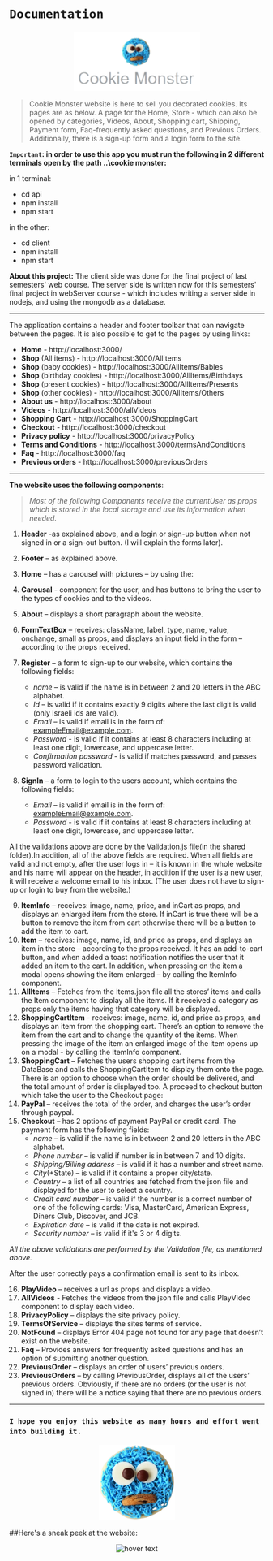 
# `Documentation`

<p align="center">
  <img src=client\src\assets\images\logo.png width="250" title="hover text">
</p>

>Cookie Monster website is here to sell you decorated cookies. Its pages are as below. A page for the Home, Store - which can also be opened by categories, Videos, About, Shopping cart, Shipping, Payment form, Faq-frequently asked questions, and Previous Orders. Additionally, there is a sign-up form and a login form to the site.

**`Important`: in order to use this app you must run the following in 2 different terminals open by the path ..\cookie monster:**

in 1 terminal:
* cd api
* npm install
* npm start

in the other:
* cd client
* npm install
* npm start 

**About this project:**
  The client side was done for the final project of last semesters' web course. The server side is written now for this semesters' final project in webServer course - which includes writing a server side in nodejs, and using the mongodb as a database.

-------------------------------------------
The application contains a header and footer toolbar that can navigate between the pages. It is also possible to get to the pages by using links:
* **Home** - http://localhost:3000/ 
* **Shop** (All items) - http://localhost:3000/AllItems 
* **Shop** (baby cookies) - http://localhost:3000/AllItems/Babies 
* **Shop** (birthday cookies) - http://localhost:3000/AllItems/Birthdays 
* **Shop** (present cookies) - http://localhost:3000/AllItems/Presents 
* **Shop** (other cookies) - http://localhost:3000/AllItems/Others 
* **About us** - http://localhost:3000/about 
* **Videos** - http://localhost:3000/allVideos 
* **Shopping Cart** - http://localhost:3000/ShoppingCart 
* **Checkout** - http://localhost:3000/checkout 
* **Privacy policy** - http://localhost:3000/privacyPolicy 
* **Terms and Conditions** - http://localhost:3000/termsAndConditions 
* **Faq** - http://localhost:3000/faq 
* **Previous orders** - http://localhost:3000/previousOrders 
----------------------------------------------
**The website uses the following components**:
> *Most of the following Components receive the currentUser as props which is stored in the local storage and use its information when needed.*

1. **Header** -as explained above, and a login or sign-up button when not signed in or a sign-out button. (I will explain the forms later).
2. **Footer** – as explained above.
3. **Home** – has a carousel with pictures – by using the:

3. **Carousal** - component for the user, and has buttons to bring the user to the types of cookies and to the videos.

4. **About** – displays a short paragraph about the website.

5. **FormTextBox** – receives: className, label, type, name, value, onchange, small as props, and displays an input field in the form – according to the props received.

6. **Register** – a form to sign-up to our website, which contains the following fields:
    - *name* – is valid if the name is in between 2 and 20 letters in the ABC alphabet.
    - *Id* – is valid if it contains exactly 9 digits where the last digit is valid (only Israeli ids are valid).
    - *Email* – is valid if email is in the form of: exampleEmail@example.com.
    - *Password* - is valid if it contains at least 8 characters including at least one digit, lowercase, and uppercase letter.
    - *Confirmation password* - is valid if matches password, and passes password validation.

7. **SignIn**  – a form to login to the users account, which contains the following fields:
    - *Email* – is valid if email is in the form of: exampleEmail@example.com.
    - *Password* - is valid if it contains at least 8 characters including at least one digit, lowercase, and uppercase letter.


All the validations above are done by the Validation.js file(in the shared folder).In addition, all of the above fields are required. When all fields are valid and not empty, after the user logs in – it is known in the whole website and his name will appear on the header, in addition if the user is a new user, it will receive a welcome email to his inbox. (The user does not have to sign-up or login to buy from the website.)

9. **ItemInfo** – receives:  image, name, price, and inCart as props, and displays an enlarged item from the store. If inCart is true there will be a button to remove the item from cart otherwise there will be a button to add the item to cart.
10. **Item** – receives: image, name, id, and price as props, and displays an item in the store – according to the props received. It has an add-to-cart button, and when added a toast notification notifies the user that it added an item to the cart. In addition, when pressing on the item a modal opens showing the item enlarged – by calling the ItemInfo component. 
11. **AllItems** – Fetches from the Items.json file all the stores’ items and calls the Item component to display all the items. If it received a category as props only the items having that category will be displayed.
12. **ShoppingCartItem** -  receives: image, name, id, and price as props, and displays an item from the shopping cart. There’s an option to remove the item from the cart and to change the quantity of the items. When pressing the image of the item an enlarged image of the item opens up on a modal  - by calling the ItemInfo component. 
13. **ShoppingCart** – Fetches the users shopping cart items from the DataBase and calls the ShoppingCartItem to display them onto the page.\
There is an option to choose when the order should be delivered, and the total amount of order is displayed too. A proceed to checkout button which take the user to the Checkout page:
14. **PayPal** – receives the total of the order, and charges the user’s order through paypal.
15. **Checkout** – has 2 options of payment PayPal or credit card. The payment form has the following fields:
    - *name* – is valid if the name is in between 2 and 20 letters in the ABC alphabet.
    - *Phone number* – is valid if number is in between 7 and 10 digits.
    - *Shipping/Billing address* – is valid if it has a number and street name.
    - *City*(+State) – is valid if it contains a proper city/state.
    - *Country* – a list of all countries are fetched from the json file and displayed for the user to select a country.
    - *Credit card number* – is valid if the number is a correct number of one of the following cards:
Visa, MasterCard, American Express, Diners Club, Discover, and JCB.
    - *Expiration date* – is valid if the date is not expired.
    - *Security number* – is valid if it's 3 or 4 digits. 

*All the above validations are performed by the Validation file, as mentioned above.*

After the user correctly pays a confirmation email is sent to its inbox.

16. **PlayVideo** – receives a url as props and displays a video.
17. **AllVideos** - Fetches the videos from the json file and calls PlayVideo component to display each video.
18. **PrivacyPolicy** – displays the site privacy policy.
19. **TermsOfService** – displays the sites terms of service.
20. **NotFound** – displays Error 404 page not found for any page that doesn’t exist on the website.
21. **Faq** – Provides answers for frequently asked questions and has an option of submitting another question.
22. **PreviousOrder** – displays an order of users’ previous orders.
23. **PreviousOrders** – by calling PreviousOrder, displays all of the users’ previous orders. Obviously, if there are no orders (or the user is not signed in) there will be a notice saying that there are no previous orders. 
------------------------------------------------
### `I hope you enjoy this website as many hours and effort went into building it.`

<p align="center">
  <img src="client\public\favicon.ico" width="150" title="hover text">
</p>

##Here's a sneak peek at the website:
<p align="center">
  <img src="Cookie Monster video (1).gif" width="200" title="hover text">
</p>
